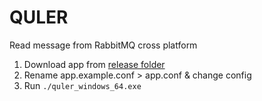 # QULER
Read message from RabbitMQ cross platform  
1. Download app from [release folder](https://github.com/vmpartner/quler/releases)  
2. Rename app.example.conf > app.conf & change config
3. Run ``` ./quler_windows_64.exe ``` 

